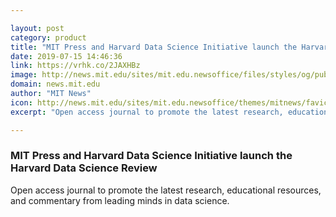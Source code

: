 ```yaml
---

layout: post
category: product
title: "MIT Press and Harvard Data Science Initiative launch the Harvard Data Science Review"
date: 2019-07-15 14:46:36
link: https://vrhk.co/2JAXHBz
image: http://news.mit.edu/sites/mit.edu.newsoffice/files/styles/og/public/images/2019/harvard-data-science-review-logo-mit-press-00.png
domain: news.mit.edu
author: "MIT News"
icon: http://news.mit.edu/sites/mit.edu.newsoffice/themes/mitnews/favicon.ico
excerpt: "Open access journal to promote the latest research, educational resources, and commentary from leading minds in data science."

---
```


### MIT Press and Harvard Data Science Initiative launch the Harvard Data Science Review

Open access journal to promote the latest research, educational resources, and commentary from leading minds in data science.